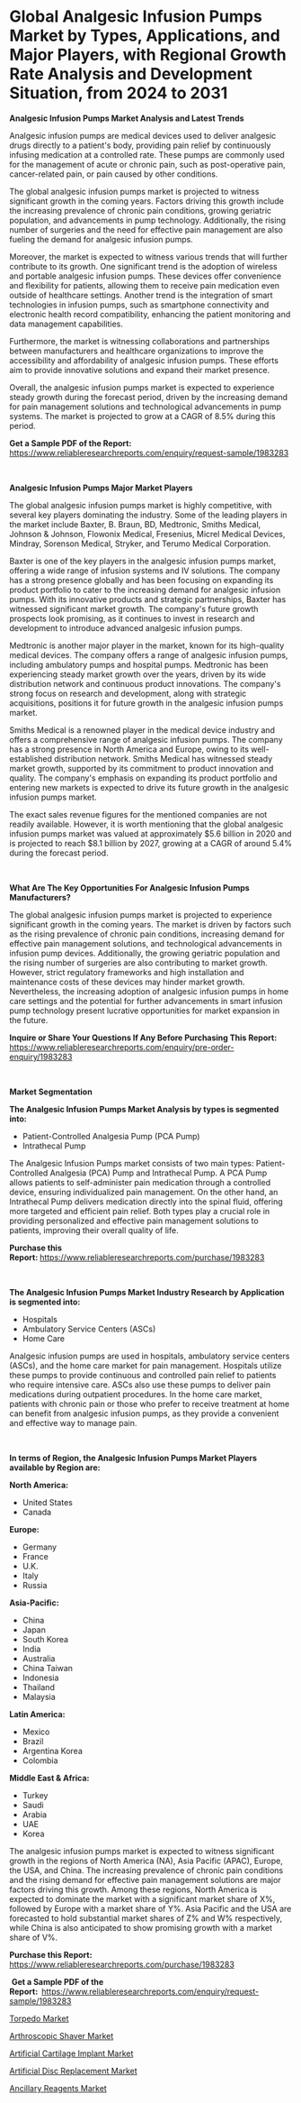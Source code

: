 <p><h1>Global Analgesic Infusion Pumps Market by Types, Applications, and Major Players, with Regional Growth Rate Analysis and Development Situation, from 2024 to 2031</h1></p><p><strong>Analgesic Infusion Pumps Market Analysis and Latest Trends</strong></p>
<p><p>Analgesic infusion pumps are medical devices used to deliver analgesic drugs directly to a patient's body, providing pain relief by continuously infusing medication at a controlled rate. These pumps are commonly used for the management of acute or chronic pain, such as post-operative pain, cancer-related pain, or pain caused by other conditions.</p><p>The global analgesic infusion pumps market is projected to witness significant growth in the coming years. Factors driving this growth include the increasing prevalence of chronic pain conditions, growing geriatric population, and advancements in pump technology. Additionally, the rising number of surgeries and the need for effective pain management are also fueling the demand for analgesic infusion pumps.</p><p>Moreover, the market is expected to witness various trends that will further contribute to its growth. One significant trend is the adoption of wireless and portable analgesic infusion pumps. These devices offer convenience and flexibility for patients, allowing them to receive pain medication even outside of healthcare settings. Another trend is the integration of smart technologies in infusion pumps, such as smartphone connectivity and electronic health record compatibility, enhancing the patient monitoring and data management capabilities.</p><p>Furthermore, the market is witnessing collaborations and partnerships between manufacturers and healthcare organizations to improve the accessibility and affordability of analgesic infusion pumps. These efforts aim to provide innovative solutions and expand their market presence.</p><p>Overall, the analgesic infusion pumps market is expected to experience steady growth during the forecast period, driven by the increasing demand for pain management solutions and technological advancements in pump systems. The market is projected to grow at a CAGR of 8.5% during this period.</p></p>
<p><strong>Get a Sample PDF of the Report:&nbsp;</strong> <a href="https://www.reliableresearchreports.com/enquiry/request-sample/1983283">https://www.reliableresearchreports.com/enquiry/request-sample/1983283</a></p>
<p>&nbsp;</p>
<p><strong>Analgesic Infusion Pumps Major Market Players</strong></p>
<p><p>The global analgesic infusion pumps market is highly competitive, with several key players dominating the industry. Some of the leading players in the market include Baxter, B. Braun, BD, Medtronic, Smiths Medical, Johnson & Johnson, Flowonix Medical, Fresenius, Micrel Medical Devices, Mindray, Sorenson Medical, Stryker, and Terumo Medical Corporation.</p><p>Baxter is one of the key players in the analgesic infusion pumps market, offering a wide range of infusion systems and IV solutions. The company has a strong presence globally and has been focusing on expanding its product portfolio to cater to the increasing demand for analgesic infusion pumps. With its innovative products and strategic partnerships, Baxter has witnessed significant market growth. The company's future growth prospects look promising, as it continues to invest in research and development to introduce advanced analgesic infusion pumps.</p><p>Medtronic is another major player in the market, known for its high-quality medical devices. The company offers a range of analgesic infusion pumps, including ambulatory pumps and hospital pumps. Medtronic has been experiencing steady market growth over the years, driven by its wide distribution network and continuous product innovations. The company's strong focus on research and development, along with strategic acquisitions, positions it for future growth in the analgesic infusion pumps market.</p><p>Smiths Medical is a renowned player in the medical device industry and offers a comprehensive range of analgesic infusion pumps. The company has a strong presence in North America and Europe, owing to its well-established distribution network. Smiths Medical has witnessed steady market growth, supported by its commitment to product innovation and quality. The company's emphasis on expanding its product portfolio and entering new markets is expected to drive its future growth in the analgesic infusion pumps market.</p><p>The exact sales revenue figures for the mentioned companies are not readily available. However, it is worth mentioning that the global analgesic infusion pumps market was valued at approximately $5.6 billion in 2020 and is projected to reach $8.1 billion by 2027, growing at a CAGR of around 5.4% during the forecast period.</p></p>
<p>&nbsp;</p>
<p><strong>What Are The Key Opportunities For Analgesic Infusion Pumps Manufacturers?</strong></p>
<p><p>The global analgesic infusion pumps market is projected to experience significant growth in the coming years. The market is driven by factors such as the rising prevalence of chronic pain conditions, increasing demand for effective pain management solutions, and technological advancements in infusion pump devices. Additionally, the growing geriatric population and the rising number of surgeries are also contributing to market growth. However, strict regulatory frameworks and high installation and maintenance costs of these devices may hinder market growth. Nevertheless, the increasing adoption of analgesic infusion pumps in home care settings and the potential for further advancements in smart infusion pump technology present lucrative opportunities for market expansion in the future.</p></p>
<p><strong>Inquire or Share Your Questions If Any Before Purchasing This Report:</strong> <a href="https://www.reliableresearchreports.com/enquiry/pre-order-enquiry/1983283">https://www.reliableresearchreports.com/enquiry/pre-order-enquiry/1983283</a></p>
<p>&nbsp;</p>
<p><strong>Market Segmentation</strong></p>
<p><strong>The Analgesic Infusion Pumps Market Analysis by types is segmented into:</strong></p>
<p><ul><li>Patient-Controlled Analgesia Pump (PCA Pump)</li><li>Intrathecal Pump</li></ul></p>
<p><p>The Analgesic Infusion Pumps market consists of two main types: Patient-Controlled Analgesia (PCA) Pump and Intrathecal Pump. A PCA Pump allows patients to self-administer pain medication through a controlled device, ensuring individualized pain management. On the other hand, an Intrathecal Pump delivers medication directly into the spinal fluid, offering more targeted and efficient pain relief. Both types play a crucial role in providing personalized and effective pain management solutions to patients, improving their overall quality of life.</p></p>
<p><strong>Purchase this Report:&nbsp;</strong><a href="https://www.reliableresearchreports.com/purchase/1983283">https://www.reliableresearchreports.com/purchase/1983283</a></p>
<p>&nbsp;</p>
<p><strong>The Analgesic Infusion Pumps Market Industry Research by Application is segmented into:</strong></p>
<p><ul><li>Hospitals</li><li>Ambulatory Service Centers (ASCs)</li><li>Home Care</li></ul></p>
<p><p>Analgesic infusion pumps are used in hospitals, ambulatory service centers (ASCs), and the home care market for pain management. Hospitals utilize these pumps to provide continuous and controlled pain relief to patients who require intensive care. ASCs also use these pumps to deliver pain medications during outpatient procedures. In the home care market, patients with chronic pain or those who prefer to receive treatment at home can benefit from analgesic infusion pumps, as they provide a convenient and effective way to manage pain.</p></p>
<p>&nbsp;</p>
<p><strong>In terms of Region, the Analgesic Infusion Pumps Market Players available by Region are:</strong></p>
<p>
    <p> <strong> North America: </strong>
        <ul>
            <li>United States</li>
            <li>Canada</li>
        </ul>
        </p> 
    <p> <strong> Europe: </strong>
        <ul>
            <li>Germany</li>
            <li>France</li>
            <li>U.K.</li>
            <li>Italy</li>
            <li>Russia</li>
        </ul>
        </p> 
    <p> <strong> Asia-Pacific: </strong>
        <ul>
            <li>China</li>
            <li>Japan</li>
            <li>South Korea</li>
            <li>India</li>
            <li>Australia</li>
            <li>China Taiwan</li>
            <li>Indonesia</li>
            <li>Thailand</li>
            <li>Malaysia</li>
        </ul>
        </p> 
    <p> <strong> Latin America: </strong>
        <ul>
            <li>Mexico</li>
            <li>Brazil</li>
            <li>Argentina Korea</li>
            <li>Colombia</li>
        </ul>
        </p> 
    <p> <strong> Middle East & Africa: </strong>
        <ul>
            <li>Turkey</li>
            <li>Saudi</li>
            <li>Arabia</li>
            <li>UAE</li>
            <li>Korea</li>
        </ul>
    </p>
    </p>
<p><p>The analgesic infusion pumps market is expected to witness significant growth in the regions of North America (NA), Asia Pacific (APAC), Europe, the USA, and China. The increasing prevalence of chronic pain conditions and the rising demand for effective pain management solutions are major factors driving this growth. Among these regions, North America is expected to dominate the market with a significant market share of X%, followed by Europe with a market share of Y%. Asia Pacific and the USA are forecasted to hold substantial market shares of Z% and W% respectively, while China is also anticipated to show promising growth with a market share of V%.</p></p>
<p><strong>Purchase this Report: </strong><a href="https://www.reliableresearchreports.com/purchase/1983283">https://www.reliableresearchreports.com/purchase/1983283</a></p>
<p>&nbsp;<strong>Get a Sample PDF of the Report:&nbsp;&nbsp;</strong><a href="https://www.reliableresearchreports.com/enquiry/request-sample/1983283">https://www.reliableresearchreports.com/enquiry/request-sample/1983283</a></p>
<p><strong></strong></p>
<p><p><a href="https://github.com/amae102299/Market-Research-Report-List-2/blob/main/torpedo-market.md">Torpedo Market</a></p><p><a href="https://github.com/sndrkn/Market-Research-Report-List-2/blob/main/arthroscopic-shaver-market.md">Arthroscopic Shaver Market</a></p><p><a href="https://github.com/melchekhinf/Market-Research-Report-List-2/blob/main/artificial-cartilage-implant-market.md">Artificial Cartilage Implant Market</a></p><p><a href="https://github.com/merzlyukov93/Market-Research-Report-List-2/blob/main/artificial-disc-replacement-market.md">Artificial Disc Replacement Market</a></p><p><a href="https://github.com/sofyaavrova/Market-Research-Report-List-2/blob/main/ancillary-reagents-market.md">Ancillary Reagents Market</a></p></p>
